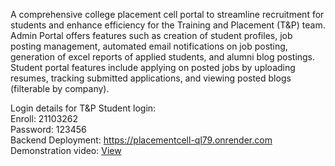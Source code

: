 A comprehensive college placement cell portal to streamline recruitment for students and enhance efficiency for the Training and Placement (T&P) team. <br/>
Admin Portal offers features such as creation of student profiles, job posting management, automated email notifications on job posting, generation of excel reports of applied students, and alumni blog
postings. <br/>
Student portal features include applying on posted jobs by uploading resumes, tracking submitted applications, and viewing posted blogs (filterable by company). 

Login details for T&P Student login: <br/>
Enroll: 21103262 <br/>
Password: 123456 <br/>
Backend Deployment: https://placementcell-ql79.onrender.com <br/>
Demonstration video: [View](https://drive.google.com/file/d/10g31-bpqcaR0C5SoKa6SlyOMczTKRy-R/view?usp=sharing)
